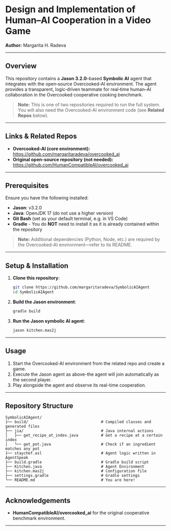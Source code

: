 # Design and Implementation of Human–AI Cooperation in a Video Game

**Author:** Margarita H. Radeva

---

## Overview
This repository contains a **Jason 3.2.0**–based **Symbolic AI** agent that integrates with the open‑source Overcooked-AI environment. The agent provides a transparent, logic‑driven teammate for real‑time human–AI collaboration in the Overcooked cooperative cooking benchmark.

> **Note:** This is one of two repositories required to run the full system. You will also need the Overcooked-AI environment code (see **Related Repos** below).

---

## Links & Related Repos

- **Overcooked-AI (core environment):**
  https://github.com/margaritaradeva/overcooked_ai
- **Original open-source repository (not needed):**
  https://github.com/HumanCompatibleAI/overcooked_ai

---

## Prerequisites

Ensure you have the following installed:

- **Jason**: v3.2.0 
- **Java**: OpenJDK 17  (do not use a higher version)
- **Git Bash**  (set as your default terminal, e.g. in VS Code)
- **Gradle** - You do **NOT** need to install it as it is already contained within the repository

> **Note:** Additional dependencies (Python, Node, etc.) are required by the Overcooked-AI environment—refer to its README.

---

## Setup & Installation

1. **Clone this repository**:
   ```bash
   git clone https://github.com/margaritaradeva/SymbolicAIAgent
   cd SymbolicAIAgent
   ```
2. **Build the Jason environment**:
   ```bash
   gradle build
   ```
3. **Run the Jason symbolic AI agent**:
   ```bash
   jason kitchen.mas2j         
   ```

---

## Usage
1. Start the Overcooked-AI environment from the related repo and create a game.
2. Execute the Jason agent as above-the agent will join automatically as the second player.
3. Play alongside the agent and observe its real-time cooperation.

---

## Repository Structure
```plaintext
SymbolicAIAgent/
├── build/                                # Compiled classes and generated files
├── jia/                                  # Java internal actions
│   ├── get_recipe_at_index.java          # Get a recipe at a certain index     
│   └── get_pot.java                      # Check if an ingredient matches any pot
├── staychef.asl                          # Agent logic written in AgentSpeak
├── build.gradle                          # Gradle build script
├── Kitchen.java                          # Agent Environment
├── kitchen.mas2j                         # Configuration file               
├── settings.gradle                       # Gradle settings
└── README.md                             # You are here!
```

---

## Acknowledgements

- **HumanCompatibleAI/overcooked_ai** for the original cooperative benchmark environment.

---
